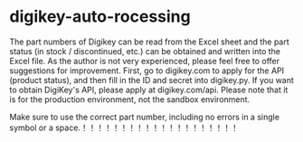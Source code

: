 # digikey-auto-rocessing
The part numbers of Digikey can be read from the Excel sheet and the part status (in stock / discontinued, etc.) can be obtained and written into the Excel file.
As the author is not very experienced, please feel free to offer suggestions for improvement.
First, go to digikey.com to apply for the API (product status), and then fill in the ID and secret into digikey.py.
If you want to obtain DigiKey's API, please apply at digikey.com/api. Please note that it is for the production environment, not the sandbox environment.

Make sure to use the correct part number, including no errors in a single symbol or a space.！！！！！！！！！！！！！！！！！！！！
